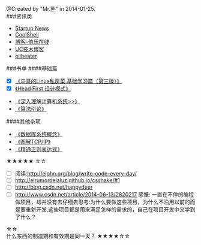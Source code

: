 @Created by "Mr.熊" in 2014-01-25.  
###资讯类
* [Startup News](http://news.dbanotes.net/)
* [CoolShell](http://coolshell.cn/)
* [博客-伯乐在线](http://blog.jobbole.com/)
* [UC技术博客](http://tech.uc.cn/)
* [oilbeater](http://oilbeater.com/index.html)

###书单
####基础篇
- [x] [《鸟哥的Linux私房菜.基础学习篇（第三版）》](http://book.douban.com/subject/4889838/)
- [x] [《Head First 设计模式》](http://book.douban.com/subject/2243615/)
* [《深入理解计算机系统>>》](http://book.douban.com/subject/5333562/)
* [《算法引论》](http://book.douban.com/subject/4178907/)

####其他杂项
* [《数据库系统概念》](http://book.douban.com/subject/1929984/)
* [《图解TCP/IP》](http://book.douban.com/subject/24737674/)
* [《精通正则表达式》](http://book.douban.com/subject/2154713/)

★★★★★
☆☆  

- [ ] 阅读:http://ejohn.org/blog/write-code-every-day/
- [ ] http://elrumordelaluz.github.io/csshake/#1
- [ ] http://blog.csdn.net/happydeer
- [ ] http://www.csdn.net/article/2014-06-13/2820217
感慨: 一直在不停的编程做项目，却并没有去仔细去思考:为什么要做这些项目，为什么不沿用以前的而是要重新开发,这些项目都是用来满足怎样的需求的，自己在项目开发中又学到了什么？

☆☆  
什么东西的制造期和有效期是同一天？
★★★★☆☆

